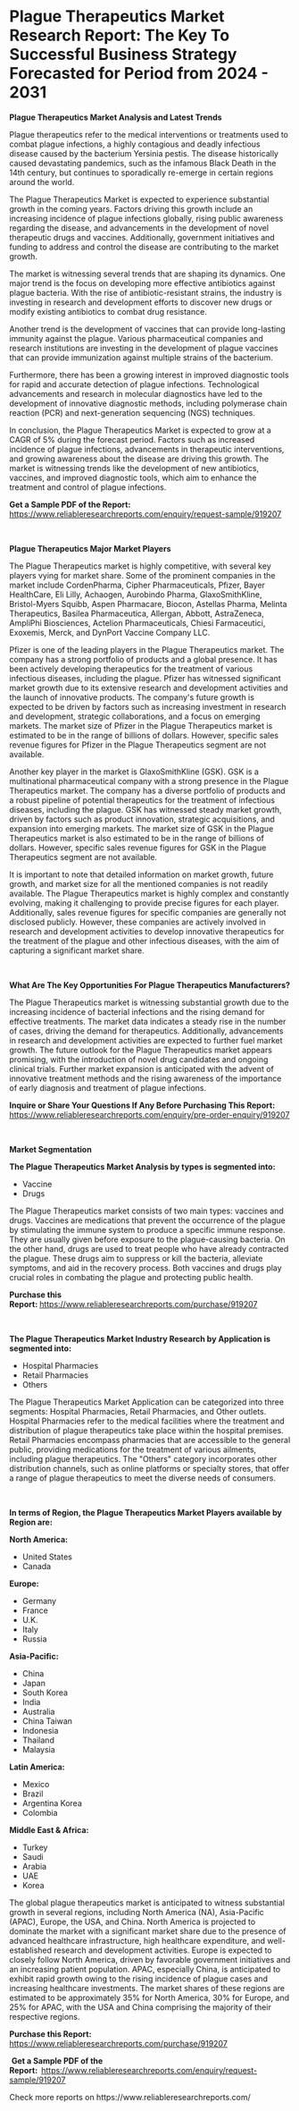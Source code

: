 <p><h1>Plague Therapeutics Market Research Report: The Key To Successful Business Strategy Forecasted for Period from 2024 - 2031</h1></p><p><strong>Plague Therapeutics Market Analysis and Latest Trends</strong></p>
<p><p>Plague therapeutics refer to the medical interventions or treatments used to combat plague infections, a highly contagious and deadly infectious disease caused by the bacterium Yersinia pestis. The disease historically caused devastating pandemics, such as the infamous Black Death in the 14th century, but continues to sporadically re-emerge in certain regions around the world.</p><p>The Plague Therapeutics Market is expected to experience substantial growth in the coming years. Factors driving this growth include an increasing incidence of plague infections globally, rising public awareness regarding the disease, and advancements in the development of novel therapeutic drugs and vaccines. Additionally, government initiatives and funding to address and control the disease are contributing to the market growth.</p><p>The market is witnessing several trends that are shaping its dynamics. One major trend is the focus on developing more effective antibiotics against plague bacteria. With the rise of antibiotic-resistant strains, the industry is investing in research and development efforts to discover new drugs or modify existing antibiotics to combat drug resistance.</p><p>Another trend is the development of vaccines that can provide long-lasting immunity against the plague. Various pharmaceutical companies and research institutions are investing in the development of plague vaccines that can provide immunization against multiple strains of the bacterium.</p><p>Furthermore, there has been a growing interest in improved diagnostic tools for rapid and accurate detection of plague infections. Technological advancements and research in molecular diagnostics have led to the development of innovative diagnostic methods, including polymerase chain reaction (PCR) and next-generation sequencing (NGS) techniques.</p><p>In conclusion, the Plague Therapeutics Market is expected to grow at a CAGR of 5% during the forecast period. Factors such as increased incidence of plague infections, advancements in therapeutic interventions, and growing awareness about the disease are driving this growth. The market is witnessing trends like the development of new antibiotics, vaccines, and improved diagnostic tools, which aim to enhance the treatment and control of plague infections.</p></p>
<p><strong>Get a Sample PDF of the Report:&nbsp;</strong> <a href="https://www.reliableresearchreports.com/enquiry/request-sample/919207">https://www.reliableresearchreports.com/enquiry/request-sample/919207</a></p>
<p>&nbsp;</p>
<p><strong>Plague Therapeutics Major Market Players</strong></p>
<p><p>The Plague Therapeutics market is highly competitive, with several key players vying for market share. Some of the prominent companies in the market include CordenPharma, Cipher Pharmaceuticals, Pfizer, Bayer HealthCare, Eli Lilly, Achaogen, Aurobindo Pharma, GlaxoSmithKline, Bristol-Myers Squibb, Aspen Pharmacare, Biocon, Astellas Pharma, Melinta Therapeutics, Basilea Pharmaceutica, Allergan, Abbott, AstraZeneca, AmpliPhi Biosciences, Actelion Pharmaceuticals, Chiesi Farmaceutici, Exoxemis, Merck, and DynPort Vaccine Company LLC.</p><p>Pfizer is one of the leading players in the Plague Therapeutics market. The company has a strong portfolio of products and a global presence. It has been actively developing therapeutics for the treatment of various infectious diseases, including the plague. Pfizer has witnessed significant market growth due to its extensive research and development activities and the launch of innovative products. The company's future growth is expected to be driven by factors such as increasing investment in research and development, strategic collaborations, and a focus on emerging markets. The market size of Pfizer in the Plague Therapeutics market is estimated to be in the range of billions of dollars. However, specific sales revenue figures for Pfizer in the Plague Therapeutics segment are not available.</p><p>Another key player in the market is GlaxoSmithKline (GSK). GSK is a multinational pharmaceutical company with a strong presence in the Plague Therapeutics market. The company has a diverse portfolio of products and a robust pipeline of potential therapeutics for the treatment of infectious diseases, including the plague. GSK has witnessed steady market growth, driven by factors such as product innovation, strategic acquisitions, and expansion into emerging markets. The market size of GSK in the Plague Therapeutics market is also estimated to be in the range of billions of dollars. However, specific sales revenue figures for GSK in the Plague Therapeutics segment are not available.</p><p>It is important to note that detailed information on market growth, future growth, and market size for all the mentioned companies is not readily available. The Plague Therapeutics market is highly complex and constantly evolving, making it challenging to provide precise figures for each player. Additionally, sales revenue figures for specific companies are generally not disclosed publicly. However, these companies are actively involved in research and development activities to develop innovative therapeutics for the treatment of the plague and other infectious diseases, with the aim of capturing a significant market share.</p></p>
<p>&nbsp;</p>
<p><strong>What Are The Key Opportunities For Plague Therapeutics Manufacturers?</strong></p>
<p><p>The Plague Therapeutics market is witnessing substantial growth due to the increasing incidence of bacterial infections and the rising demand for effective treatments. The market data indicates a steady rise in the number of cases, driving the demand for therapeutics. Additionally, advancements in research and development activities are expected to further fuel market growth. The future outlook for the Plague Therapeutics market appears promising, with the introduction of novel drug candidates and ongoing clinical trials. Further market expansion is anticipated with the advent of innovative treatment methods and the rising awareness of the importance of early diagnosis and treatment of plague infections.</p></p>
<p><strong>Inquire or Share Your Questions If Any Before Purchasing This Report:</strong> <a href="https://www.reliableresearchreports.com/enquiry/pre-order-enquiry/919207">https://www.reliableresearchreports.com/enquiry/pre-order-enquiry/919207</a></p>
<p>&nbsp;</p>
<p><strong>Market Segmentation</strong></p>
<p><strong>The Plague Therapeutics Market Analysis by types is segmented into:</strong></p>
<p><ul><li>Vaccine</li><li>Drugs</li></ul></p>
<p><p>The Plague Therapeutics market consists of two main types: vaccines and drugs. Vaccines are medications that prevent the occurrence of the plague by stimulating the immune system to produce a specific immune response. They are usually given before exposure to the plague-causing bacteria. On the other hand, drugs are used to treat people who have already contracted the plague. These drugs aim to suppress or kill the bacteria, alleviate symptoms, and aid in the recovery process. Both vaccines and drugs play crucial roles in combating the plague and protecting public health.</p></p>
<p><strong>Purchase this Report:&nbsp;</strong><a href="https://www.reliableresearchreports.com/purchase/919207">https://www.reliableresearchreports.com/purchase/919207</a></p>
<p>&nbsp;</p>
<p><strong>The Plague Therapeutics Market Industry Research by Application is segmented into:</strong></p>
<p><ul><li>Hospital Pharmacies</li><li>Retail Pharmacies</li><li>Others</li></ul></p>
<p><p>The Plague Therapeutics Market Application can be categorized into three segments: Hospital Pharmacies, Retail Pharmacies, and Other outlets. Hospital Pharmacies refer to the medical facilities where the treatment and distribution of plague therapeutics take place within the hospital premises. Retail Pharmacies encompass pharmacies that are accessible to the general public, providing medications for the treatment of various ailments, including plague therapeutics. The "Others" category incorporates other distribution channels, such as online platforms or specialty stores, that offer a range of plague therapeutics to meet the diverse needs of consumers.</p></p>
<p>&nbsp;</p>
<p><strong>In terms of Region, the Plague Therapeutics Market Players available by Region are:</strong></p>
<p>
    <p> <strong> North America: </strong>
        <ul>
            <li>United States</li>
            <li>Canada</li>
        </ul>
        </p> 
    <p> <strong> Europe: </strong>
        <ul>
            <li>Germany</li>
            <li>France</li>
            <li>U.K.</li>
            <li>Italy</li>
            <li>Russia</li>
        </ul>
        </p> 
    <p> <strong> Asia-Pacific: </strong>
        <ul>
            <li>China</li>
            <li>Japan</li>
            <li>South Korea</li>
            <li>India</li>
            <li>Australia</li>
            <li>China Taiwan</li>
            <li>Indonesia</li>
            <li>Thailand</li>
            <li>Malaysia</li>
        </ul>
        </p> 
    <p> <strong> Latin America: </strong>
        <ul>
            <li>Mexico</li>
            <li>Brazil</li>
            <li>Argentina Korea</li>
            <li>Colombia</li>
        </ul>
        </p> 
    <p> <strong> Middle East & Africa: </strong>
        <ul>
            <li>Turkey</li>
            <li>Saudi</li>
            <li>Arabia</li>
            <li>UAE</li>
            <li>Korea</li>
        </ul>
    </p>
    </p>
<p><p>The global plague therapeutics market is anticipated to witness substantial growth in several regions, including North America (NA), Asia-Pacific (APAC), Europe, the USA, and China. North America is projected to dominate the market with a significant market share due to the presence of advanced healthcare infrastructure, high healthcare expenditure, and well-established research and development activities. Europe is expected to closely follow North America, driven by favorable government initiatives and an increasing patient population. APAC, especially China, is anticipated to exhibit rapid growth owing to the rising incidence of plague cases and increasing healthcare investments. The market shares of these regions are estimated to be approximately 35% for North America, 30% for Europe, and 25% for APAC, with the USA and China comprising the majority of their respective regions.</p></p>
<p><strong>Purchase this Report: </strong><a href="https://www.reliableresearchreports.com/purchase/919207">https://www.reliableresearchreports.com/purchase/919207</a></p>
<p>&nbsp;<strong>Get a Sample PDF of the Report:&nbsp;&nbsp;</strong><a href="https://www.reliableresearchreports.com/enquiry/request-sample/919207">https://www.reliableresearchreports.com/enquiry/request-sample/919207</a></p>
<p><strong></strong></p>
<p>Check more reports on https://www.reliableresearchreports.com/</p>